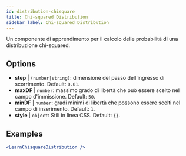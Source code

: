 ```yaml
---
id: distribution-chisquare
title: Chi-squared Distribution
sidebar_label: Chi-squared Distribution
---
```


Un componente di apprendimento per il calcolo delle probabilità di una distribuzione chi-squared.

## Options

* __step__ | `(number|string)`: dimensione del passo dell'ingresso di scorrimento. Default: `0.01`.
* __maxDF__ | `number`: massimo grado di libertà che può essere scelto nel campo d'immissione. Default: `50`.
* __minDF__ | `number`: gradi minimi di libertà che possono essere scelti nel campo di inserimento. Default: `1`.
* __style__ | `object`: Stili in linea CSS. Default: `{}`.


## Examples

```jsx live
<LearnChisquareDistribution />
```

